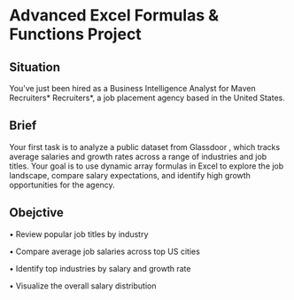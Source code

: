 # Advanced Excel Formulas & Functions Project

## Situation
You’ve just been hired as a Business Intelligence Analyst for Maven Recruiters* Recruiters*, a job placement agency based in the United States.

## Brief
Your first task is to analyze a public dataset from Glassdoor , which tracks average salaries and growth rates across a range of industries and job titles. Your goal is to use
dynamic array formulas in Excel to explore the job landscape, compare salary expectations, and identify high growth opportunities for the agency.

## Obejctive

• Review popular job titles by industry

• Compare average job salaries across top US cities

• Identify top industries by salary and growth rate

• Visualize the overall salary distribution
